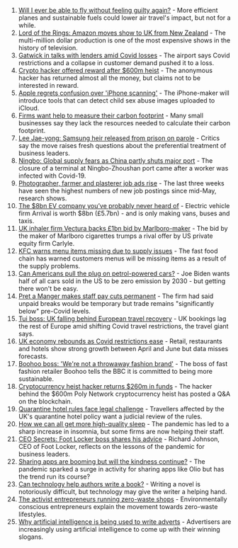 1. [Will I ever be able to fly without feeling guilty again?](https://www.bbc.co.uk/news/business-57917193) - More efficient planes and sustainable fuels could lower air travel's impact, but not for a while.
2. [Lord of the Rings: Amazon moves show to UK from New Zealand](https://www.bbc.co.uk/news/business-58196473) - The multi-million dollar production is one of the most expensive shows in the history of television.
3. [Gatwick in talks with lenders amid Covid losses](https://www.bbc.co.uk/news/business-58200001) - The airport says Covid restrictions and a collapse in customer demand pushed it to a loss.
4. [Crypto hacker offered reward after $600m heist](https://www.bbc.co.uk/news/business-58193396) - The anonymous hacker has returned almost all the money, but claims not to be interested in reward.
5. [Apple regrets confusion over 'iPhone scanning'](https://www.bbc.co.uk/news/technology-58206543) - The iPhone-maker will introduce tools that can detect child sex abuse images uploaded to iCloud.
6. [Firms want help to measure their carbon footprint](https://www.bbc.co.uk/news/business-58167618) - Many small businesses say they lack the resources needed to calculate their carbon footprint.
7. [Lee Jae-yong: Samsung heir released from prison on parole](https://www.bbc.co.uk/news/world-asia-58196575) - Critics say the move raises fresh questions about the preferential treatment of business leaders.
8. [Ningbo: Global supply fears as China partly shuts major port](https://www.bbc.co.uk/news/business-58196477) - The closure of a terminal at Ningbo-Zhoushan port came after a worker was infected with Covid-19.
9. [Photographer, farmer and plasterer job ads rise](https://www.bbc.co.uk/news/business-58180312) - The last three weeks have seen the highest numbers of new job postings since mid-May, research shows.
10. [The $8bn EV company you’ve probably never heard of](https://www.bbc.co.uk/news/business-58174043) - Electric vehicle firm Arrival is worth $8bn (£5.7bn) - and is only making vans, buses and taxis.
11. [UK inhaler firm Vectura backs £1bn bid by Marlboro-maker](https://www.bbc.co.uk/news/business-58193391) - The bid by the maker of Marlboro cigarettes trumps a rival offer by US private equity firm Carlyle.
12. [KFC warns menu items missing due to supply issues](https://www.bbc.co.uk/news/business-58180308) - The fast food chain has warned customers menus will be missing items as a result of the supply problems.
13. [Can Americans pull the plug on petrol-powered cars?](https://www.bbc.co.uk/news/business-58123729) - Joe Biden wants half of all cars sold in the US to be zero emission by 2030 - but getting there won't be easy.
14. [Pret a Manger makes staff pay cuts permanent](https://www.bbc.co.uk/news/business-58186299) - The firm had said unpaid breaks would be temporary but trade remains "significantly below" pre-Covid levels.
15. [Tui boss: UK falling behind European travel recovery](https://www.bbc.co.uk/news/business-58184088) - UK bookings lag the rest of Europe amid shifting Covid travel restrictions, the travel giant says.
16. [UK economy rebounds as Covid restrictions ease](https://www.bbc.co.uk/news/uk-58183519) - Retail, restaurants and hotels show strong growth between April and June but data misses forecasts.
17. [Boohoo boss: 'We're not a throwaway fashion brand'](https://www.bbc.co.uk/news/business-58160237) - The boss of fast fashion retailer Boohoo tells the BBC it is committed to being more sustainable.
18. [Cryptocurrency heist hacker returns $260m in funds](https://www.bbc.co.uk/news/business-58180692) - The hacker behind the $600m Poly Network cryptocurrency heist has posted a Q&A on the blockchain.
19. [Quarantine hotel rules face legal challenge](https://www.bbc.co.uk/news/business-58180307) - Travellers affected by the UK's quarantine hotel policy want a judicial review of the rules.
20. [How we can all get more high-quality sleep](https://www.bbc.co.uk/news/business-58148044) - The pandemic has led to a sharp increase in insomnia, but some firms are now helping their staff.
21. [CEO Secrets: Foot Locker boss shares his advice](https://www.bbc.co.uk/news/business-58101254) - Richard Johnson, CEO of Foot Locker, reflects on the lessons of the pandemic for business leaders.
22. [Sharing apps are booming but will the kindness continue?](https://www.bbc.co.uk/news/business-57981598) - The pandemic sparked a surge in activity for sharing apps like Olio but has the trend run its course?
23. [Can technology help authors write a book?](https://www.bbc.co.uk/news/business-58098481) - Writing a novel is notoriously difficult, but technology may give the writer a helping hand.
24. [The activist entrepreneurs running zero-waste shops](https://www.bbc.co.uk/news/business-57920754) - Environmentally conscious entrepreneurs explain the movement towards zero-waste lifestyles.
25. [Why artificial intelligence is being used to write adverts](https://www.bbc.co.uk/news/business-57781557) - Advertisers are increasingly using artificial intelligence to come up with their winning slogans.
